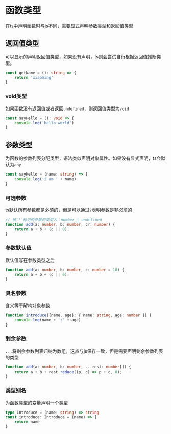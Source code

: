 # 函数类型

在ts中声明函数时与js不同，需要显式声明参数类型和返回值类型

## 返回值类型

可以显示的声明返回值类型，如果没有声明，ts则会尝试自行根据返回值推断类型。

```ts
const getName = (): string => {
    return 'xiaoming'
}
```

### void类型

如果函数没有返回值或者返回`undefined`，则返回值类型为`void`

```ts
const sayHello = (): void => {
    console.log('hello world')
}
```

## 参数类型

为函数的参数列表分配类型，语法类似声明对象属性。如果没有显式声明，ts会默认为`any`

```ts
const sayHello = (name: string) => {
    console.log('i am ' + name)
}
```

### 可选参数

ts默认所有参数都是必须的，但是可以通过`?`表明参数是非必须的

```ts
// 被`?`标记的参数的类型为：number | undefined
function add(a: number, b: number, c?: number) {
    return a + b + (c || 0);
}
```

### 参数默认值

默认值写在参数类型之后

```ts
function add(a: number, b: number, c: number = 10) {
    return a + b + (c || 0);
}
```

### 具名参数

含义等于解构对象参数

```ts
function introduce({name, age}: { name: string, age: number }) {
    console.log(name + ':' + age)
}
```

### 剩余参数

`...`将剩余参数列表归纳为数组，这点与js保存一致，但是需要声明剩余参数列表的类型

```ts
function add(a: number, b: number, ...rest: number[]) {
    return a + b + rest.reduce((p, c) => p + c, 0);
}
```

### 类型别名

为函数类型的变量声明一个类型

```ts
type Introduce = (name: string) => string
const introduce: Introduce = (name) => {
    return name
}
```




